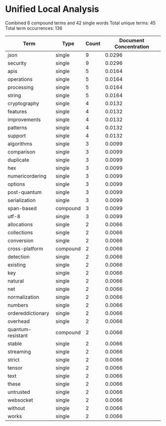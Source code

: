# Unified Local Analysis

Combined 6 compound terms and 42 single words
Total unique terms: 45
Total term occurrences: 136

| Term | Type | Count | Document Concentration |
|------|------|-------|------------------------|
| json | single | 9 | 0.0296 |
| security | single | 9 | 0.0296 |
| apis | single | 5 | 0.0164 |
| operations | single | 5 | 0.0164 |
| processing | single | 5 | 0.0164 |
| string | single | 5 | 0.0164 |
| cryptography | single | 4 | 0.0132 |
| features | single | 4 | 0.0132 |
| improvements | single | 4 | 0.0132 |
| patterns | single | 4 | 0.0132 |
| support | single | 4 | 0.0132 |
| algorithms | single | 3 | 0.0099 |
| comparison | single | 3 | 0.0099 |
| duplicate | single | 3 | 0.0099 |
| hex | single | 3 | 0.0099 |
| numericordering | single | 3 | 0.0099 |
| options | single | 3 | 0.0099 |
| post-quantum | single | 3 | 0.0099 |
| serialization | single | 3 | 0.0099 |
| span-based | compound | 3 | 0.0099 |
| utf-8 | single | 3 | 0.0099 |
| allocations | single | 2 | 0.0066 |
| collections | single | 2 | 0.0066 |
| conversion | single | 2 | 0.0066 |
| cross-platform | compound | 2 | 0.0066 |
| detection | single | 2 | 0.0066 |
| existing | single | 2 | 0.0066 |
| key | single | 2 | 0.0066 |
| natural | single | 2 | 0.0066 |
| net | single | 2 | 0.0066 |
| normalization | single | 2 | 0.0066 |
| numbers | single | 2 | 0.0066 |
| ordereddictionary | single | 2 | 0.0066 |
| overhead | single | 2 | 0.0066 |
| quantum-resistant | compound | 2 | 0.0066 |
| stable | single | 2 | 0.0066 |
| streaming | single | 2 | 0.0066 |
| strict | single | 2 | 0.0066 |
| tensor | single | 2 | 0.0066 |
| text | single | 2 | 0.0066 |
| these | single | 2 | 0.0066 |
| untrusted | single | 2 | 0.0066 |
| websocket | single | 2 | 0.0066 |
| without | single | 2 | 0.0066 |
| works | single | 2 | 0.0066 |

